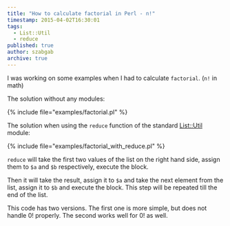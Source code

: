 ```yaml
---
title: "How to calculate factorial in Perl - n!"
timestamp: 2015-04-02T16:30:01
tags:
  - List::Util
  - reduce
published: true
author: szabgab
archive: true
---
```



I was working on some examples when I had to calculate `factorial`.  (`n!` in math)


The solution without any modules:

{% include file="examples/factorial.pl" %}

The solution when using the `reduce` function of the
standard [List::Util](https://metacpan.org/pod/List::Util) module:

{% include file="examples/factorial_with_reduce.pl" %}

`reduce` will take the first two values of the list on the right hand side, assign them to
`$a` and `$b` respectively, execute the block.

Then it will take the result, assign it to `$a` and take the next element from the list,
assign it to `$b` and execute the block. This step will be repeated till the end of the list.

This code has two versions. The first one is more simple, but does not handle 0! properly.
The second works well for 0! as well.


